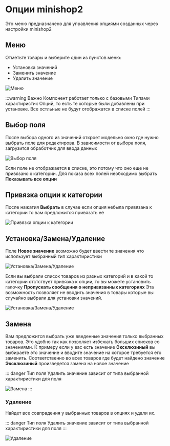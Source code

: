 # Опции minishop2

Это меню предназначено для управления опциями созданных через настройки minishop2

## Меню

Отметьте товары и выберите один из пунктов меню:

* Установка значений
* Заменить значение
* Удалить значение

![Меню](https://file.modx.pro/files/8/d/6/8d615eb1b3d4d7204c6036e9c5c8811c.png)

:::warning Важно
Компонент работает только с базовыми Типами характиристик Опций, то есть те которые были добавлены при установке. Все остльные не будут отображатся в списке полей
:::

## Выбор поля

После выбора одного из значений откроет модельно окно где нужно выбрать поле для редактирова.
В зависимости от выбора поля, загрузится обработчик для ввода данных

![Выбор поля](https://file.modx.pro/files/5/7/3/57310abfc61f6cbd0650afa4d9d10e8b.png)

Если поле не отображается в списке, это потому что оно еще не привязано к категории.
Для показа всех полей необходимо выбрать **Показывать все опции**

## Привязка опции к категории

После нажатия **Выбрать** в случае если опция небыла привязана к категории то вам предложится привязать её

![Привязка опции к категории](https://file.modx.pro/files/f/4/1/f41ad25f71cfb5a467cb5581ba830ba7.png)

## Установка/Замена/Удаление

Поле **Новое значение** возможно будет ввести те значения что использует выбранный тип характиристики

![Установка/Замена/Удаление](https://file.modx.pro/files/1/9/8/19830859d17b06798e6693a4e988254d.png)

Если вы выбрали список товаров из разных категорий и в какой то категории отстствует привязка к опции, то вы можете установить галочку **Пропускать сообщения о непривязанных категориях**
Эта возможность позволяет не вводить значения в товары которые вы случайно выбрали для установки значений.

![Установка/Замена/Удаление](https://file.modx.pro/files/3/1/2/3129eff35aba7449f9ac003d7f0ede1c.png)

## Замена

Вам предложится выбрать уже введенные значения только выбранных товаров. Это удобно так как позволяет избежать больших списков со значениями.
К примеру если у вас есть значение **Эксклюзиный** вы выбираете это значение и вводите значение на которое требуется его заменить.
Соответственно во всех товаров где будет найдено значение **Эксклюзиный** произведется замена на новое значение

::: danger
Тип поля Удалить значение зависит от типа выбранной характиристики для поля

![Замена](https://file.modx.pro/files/1/5/b/15bf0fcd3aad05588e4532d2c0323903.png)
:::

### Удаление

Найдет все совпрадения у выбранных товаров в опциях и удали их.

::: danger
Тип поля Удалить значение зависит от типа выбранной характиристики для поля
:::

![Удаление](https://file.modx.pro/files/3/8/1/381ca9d7690165f1ef6a3536fd21cd2e.png)
